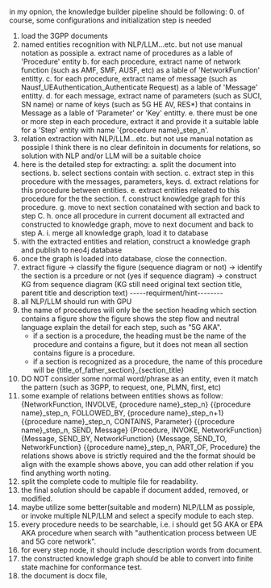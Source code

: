 in my opnion, the knowledge builder pipeline should be following:
0. of course, some configurations and initialization step is needed
1. load the 3GPP documents
2. named entities recognition with NLP/LLM...etc. but not use manual notation as possiple
    a. extract name of procedures as a lable of 'Procedure' entity
    b. for each procedure, extract name of network function (such as AMF, SMF, AUSF, etc) as a lable of 'NetworkFunction' entitty.
    c. for each procedure, extract name of message (such as Nausf_UEAuthentication_Authenticate Request) as a lable of 'Message' entitty.
    d. for each message, extract name of parameters (such as SUCI, SN name) or name of keys (such as 5G HE AV, RES*) that contains in Message as a lable of 'Parameter' or 'Key' entitty.
    e. there must be one or more step in each procedure, extract it and provide it a suitable lable for a 'Step' entity with name '{procedure name}_step_n'.
3.  relation extraction with NLP/LLM...etc. but not use manual notation as possiple
    I think there is no clear definitoin in documents for relations, so solution with NLP and/or LLM will be a suitable choice
4. here is the detailed step for extracting:
    a. split the document into sections.
    b. select sections contain with section.
    c. extract step in this procedure with the messages, parameters, keys.
    d. extract relations for this procedure between entities.
    e. extract entities releated to this procedure for the the section.
    f. construct knowledge graph for this procedure.
    g. move to next section conatained with section and back to step C.
    h. once all procedure in current document all extracted and constructed to knowledge graph, move to next document and back to step A.
    i. merge all knowledge graph, load it to database
5. with the extracted entities and relation, construct a knowledge graph and publish to neo4j database
6. once the graph is loaded into database, close the connection.
7. extract figure -> classify the figure (sequence diagram or not) -> identify the section is a prcedure or not (yes if sequence diagram) -> construct KG from sequence diagram (KG still need original text section title, parent title and description
 text)
-----requirment/hint--------
1. all NLP/LLM should run with GPU
2. the name of procedures will only be the section heading which section contains a figure show the figure shows the step flow and neutral language explain the detail for each step, such as "5G AKA".
    * if a section is a procedure, the heading must be the name of the procedure and contains a figure, but it does not mean all section contains figure is a procedure.
    * if a section is recognized as a procedure, the name of this procedure will be {title_of_father_section}_{section_title}
3. DO NOT consider some normal word/phrase as an entity, even it match the pattern (such as 3GPP, to request, one, PLMN, first, etc)
4. some example of relations between entities shows as follow:
    {NetworkFunction, INVOLVE, {procedure name}_step_n}
    {{procedure name}_step_n, FOLLOWED_BY, {procedure name}_step_n+1}
    {{procedure name}_step_n, CONTAINS, Parameter}
    {{procedure name}_step_n, SEND, Message}
    {Procedure, INVOKE, NetworkFunction}
    {Message, SEND_BY, NetworkFunction}
    {Message, SEND_TO, NetworkFunction}
    {{procedure name}_step_n, PART_OF, Procedure}
   the relations shows above is strictly required and the the format should be align with the example shows above, you can add other relation if you find anything worth noting.
5. split the complete code to multiple file for readability.
6. the final solution should be capable if document added, removed, or modified.
7. maybe utilize some better(suitable and modern) NLP/LLM as possiple, or invoke multiple NLP/LLM and select a specify module to each step.
8. every procedure needs to be searchable, i.e. i should get 5G AKA or EPA AKA procedure when search with "authentication process between UE and 5G core network".
9. for every step node, it should include description words from document.
10. the constructed knowledge graph should be able to convert into finite state machine for conformance test.
11. the document is docx file, 